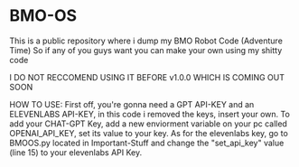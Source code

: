 # BMO-OS
This is a public repository where i dump my BMO Robot Code (Adventure Time) So if any of you guys want you can make your own using my shitty code


I DO NOT RECCOMEND USING IT BEFORE v1.0.0 WHICH IS COMING OUT SOON

HOW TO USE:
First off, you're gonna need a GPT API-KEY and an ELEVENLABS API-KEY, in this code i removed the keys, insert your own.
To add your CHAT-GPT Key, add a new enviorment variable on your pc called OPENAI_API_KEY, set its value to your key.
As for the elevenlabs key, go to BMOOS.py located in Important-Stuff and change the "set_api_key" value (line 15) to your elevenlabs API Key.


